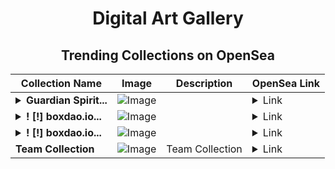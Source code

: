 <div align="center">

# Digital Art Gallery

## Trending Collections on OpenSea

| Collection Name                       | Image                                                                                     | Description                       | OpenSea Link                                                                                          |
|---------------------------------------|-------------------------------------------------------------------------------------------|-----------------------------------|--------------------------------------------------------------------------------------------------------|
| **<details><summary>Guardian Spirit...</summary>Guardian Spirit NFT</details>** | ![Image](https://i.seadn.io/s/raw/files/c61039b64fc74359d137ea2c8daf8986.jpg?w=500&auto=format?w=200&auto=format) |  | <details><summary>Link</summary>[Guardian Spirit NFT](https://opensea.io/collection/guardian-spirit-nft)</details> |
| **<details><summary>! [!] boxdao.io...</summary>! [!] boxdao.io #2029</details>** | ![Image](https://i.seadn.io/s/raw/files/ea55a1b1f1cb5dfc27cef4ca9c48aefd.jpg?w=500&auto=format?w=200&auto=format) |  | <details><summary>Link</summary>[! [!] boxdao.io #2029](https://opensea.io/collection/boxdao-io-2029)</details> |
| **<details><summary>! [!] boxdao.io...</summary>! [!] boxdao.io #2028</details>** | ![Image](https://i.seadn.io/s/raw/files/15a6b9cfdb3e90c7f338e68f571d3636.jpg?w=500&auto=format?w=200&auto=format) |  | <details><summary>Link</summary>[! [!] boxdao.io #2028](https://opensea.io/collection/boxdao-io-2028)</details> |
| **Team Collection** | ![Image](https://i.seadn.io/s/raw/files/22900d7af4f08840572e9d99050abef6.jpg?w=500&auto=format?w=200&auto=format) | Team Collection | <details><summary>Link</summary>[Team Collection](https://opensea.io/collection/team-collection-3)</details> |

</div>